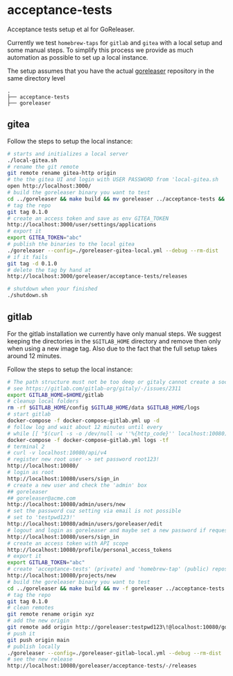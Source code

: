 # acceptance-tests
Acceptance tests setup et al for GoReleaser.

Currently we test `homebrew-taps` for `gitlab` and `gitea` with a local
setup and some manual steps. To simplify this process we provide as much
automation as possible to set up a local instance.

The setup assumes that you have the actual [goreleaser](https://github.com/goreleaser/goreleaser)
repository in the same directory level

```console
.
├── acceptance-tests
├── goreleaser
```

## gitea

Follow the steps to setup the local instance:
```sh
# starts and initializes a local server
./local-gitea.sh
# rename the git remote
git remote rename gitea-http origin
# the the gitea UI and login with USER PASSWORD from 'local-gitea.sh
open http://localhost:3000/
# build the goreleaser binary you want to test
cd ../goreleaser && make build && mv goreleaser ../acceptance-tests && cd ../acceptance-tests
# tag the repo
git tag 0.1.0
# create an access token and save as env GITEA_TOKEN
http://localhost:3000/user/settings/applications
# export it
export GITEA_TOKEN="abc"
# publish the binaries to the local gitea
./goreleaser --config=./goreleaser-gitea-local.yml --debug --rm-dist
# if it fails 
git tag -d 0.1.0
# delete the tag by hand at
http://localhost:3000/goreleaser/acceptance-tests/releases

# shutdown when your finished
./shutdown.sh
```

## gitlab
For the gitlab installation we currently have only manual steps. We suggest keeping the 
directories in the `$GITLAB_HOME` directory and remove then only when using a new image tag.
Also due to the fact that the full setup takes around 12 minutes.

Follow the steps to setup the local instance:
```sh
# The path structure must not be too deep or gitaly cannot create a socket
# see https://gitlab.com/gitlab-org/gitaly/-/issues/2311
export GITLAB_HOME=$HOME/gitlab
# cleanup local folders
rm -rf $GITLAB_HOME/config $GITLAB_HOME/data $GITLAB_HOME/logs
# start gitlab
docker-compose -f docker-compose-gitlab.yml up -d
# follow log and wait about 12 minutes until every
# while [[ "$(curl -s -o /dev/null -w ''%{http_code}'' localhost:10080)" != "302" ]]; do echo "zzz..."; sleep 5; done
docker-compose -f docker-compose-gitlab.yml logs -tf
# terminal 2
# curl -v localhost:10080/api/v4
# register new root user -> set password root123!
http://localhost:10080/
# login as root
http://localhost:10080/users/sign_in
# create a new user and check the 'admin' box
## goreleaser
## goreleaser@acme.com
http://localhost:10080/admin/users/new
# set the password cuz setting via email is not possible
# set to 'testpwd123!'
http://localhost:10080/admin/users/goreleaser/edit
# logout and login as goreleaser and maybe set a new password if requested
http://localhost:10080/users/sign_in
# create an access token with API scope
http://localhost:10080/profile/personal_access_tokens
# export it
export GITLAB_TOKEN="abc"
# create 'acceptance-tests' (private) and 'homebrew-tap' (public) repository 
http://localhost:10080/projects/new
# build the goreleaser binary you want to test
cd ../goreleaser && make build && mv -f goreleaser ../acceptance-tests && cd ../acceptance-tests
# tag the repo
git tag 0.1.0
# clean remotes
git remote rename origin xyz
# add the new origin
git remote add origin http://goreleaser:testpwd123\!@localhost:10080/goreleaser/acceptance-tests.git
# push it 
git push origin main
# publish locally
./goreleaser --config=./goreleaser-gitlab-local.yml --debug --rm-dist
# see the new release
http://localhost:10080/goreleaser/acceptance-tests/-/releases
```

